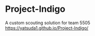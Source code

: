 # Project-Indigo
 A custom scouting solution for team 5505
https://yatsuda1.github.io/Project-Indigo/